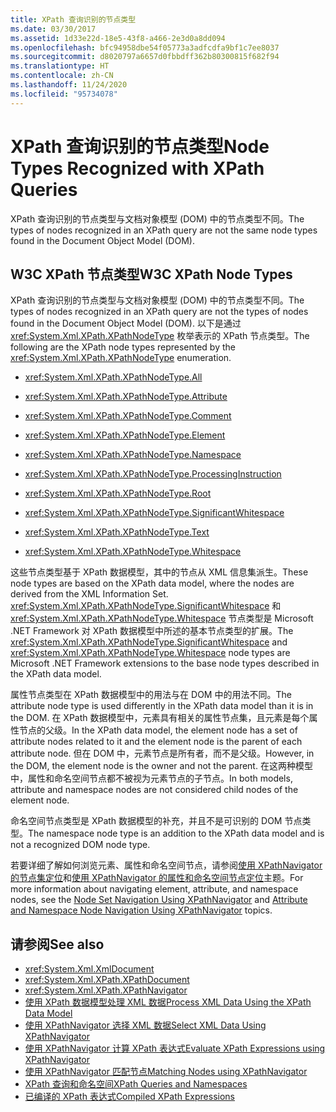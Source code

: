 ```yaml
---
title: XPath 查询识别的节点类型
ms.date: 03/30/2017
ms.assetid: 1d33e22d-18e5-43f8-a466-2e3d0a8dd094
ms.openlocfilehash: bfc94958dbe54f05773a3adfcdfa9bf1c7ee8037
ms.sourcegitcommit: d8020797a6657d0fbbdff362b80300815f682f94
ms.translationtype: HT
ms.contentlocale: zh-CN
ms.lasthandoff: 11/24/2020
ms.locfileid: "95734078"
---
```

# <a name="node-types-recognized-with-xpath-queries"></a><span data-ttu-id="bffdc-102">XPath 查询识别的节点类型</span><span class="sxs-lookup"><span data-stu-id="bffdc-102">Node Types Recognized with XPath Queries</span></span>

<span data-ttu-id="bffdc-103">XPath 查询识别的节点类型与文档对象模型 (DOM) 中的节点类型不同。</span><span class="sxs-lookup"><span data-stu-id="bffdc-103">The types of nodes recognized in an XPath query are not the same node types found in the Document Object Model (DOM).</span></span>  
  
## <a name="w3c-xpath-node-types"></a><span data-ttu-id="bffdc-104">W3C XPath 节点类型</span><span class="sxs-lookup"><span data-stu-id="bffdc-104">W3C XPath Node Types</span></span>  

 <span data-ttu-id="bffdc-105">XPath 查询识别的节点类型与文档对象模型 (DOM) 中的节点类型不同。</span><span class="sxs-lookup"><span data-stu-id="bffdc-105">The types of nodes recognized in an XPath query are not the types of nodes found in the Document Object Model (DOM).</span></span> <span data-ttu-id="bffdc-106">以下是通过 <xref:System.Xml.XPath.XPathNodeType> 枚举表示的 XPath 节点类型。</span><span class="sxs-lookup"><span data-stu-id="bffdc-106">The following are the XPath node types represented by the <xref:System.Xml.XPath.XPathNodeType> enumeration.</span></span>  
  
- <xref:System.Xml.XPath.XPathNodeType.All>  
  
- <xref:System.Xml.XPath.XPathNodeType.Attribute>  
  
- <xref:System.Xml.XPath.XPathNodeType.Comment>  
  
- <xref:System.Xml.XPath.XPathNodeType.Element>  
  
- <xref:System.Xml.XPath.XPathNodeType.Namespace>  
  
- <xref:System.Xml.XPath.XPathNodeType.ProcessingInstruction>  
  
- <xref:System.Xml.XPath.XPathNodeType.Root>  
  
- <xref:System.Xml.XPath.XPathNodeType.SignificantWhitespace>  
  
- <xref:System.Xml.XPath.XPathNodeType.Text>  
  
- <xref:System.Xml.XPath.XPathNodeType.Whitespace>  
  
 <span data-ttu-id="bffdc-107">这些节点类型基于 XPath 数据模型，其中的节点从 XML 信息集派生。</span><span class="sxs-lookup"><span data-stu-id="bffdc-107">These node types are based on the XPath data model, where the nodes are derived from the XML Information Set.</span></span> <span data-ttu-id="bffdc-108"><xref:System.Xml.XPath.XPathNodeType.SignificantWhitespace> 和 <xref:System.Xml.XPath.XPathNodeType.Whitespace> 节点类型是 Microsoft .NET Framework 对 XPath 数据模型中所述的基本节点类型的扩展。</span><span class="sxs-lookup"><span data-stu-id="bffdc-108">The <xref:System.Xml.XPath.XPathNodeType.SignificantWhitespace> and <xref:System.Xml.XPath.XPathNodeType.Whitespace> node types are Microsoft .NET Framework extensions to the base node types described in the XPath data model.</span></span>  
  
 <span data-ttu-id="bffdc-109">属性节点类型在 XPath 数据模型中的用法与在 DOM 中的用法不同。</span><span class="sxs-lookup"><span data-stu-id="bffdc-109">The attribute node type is used differently in the XPath data model than it is in the DOM.</span></span> <span data-ttu-id="bffdc-110">在 XPath 数据模型中，元素具有相关的属性节点集，且元素是每个属性节点的父级。</span><span class="sxs-lookup"><span data-stu-id="bffdc-110">In the XPath data model, the element node has a set of attribute nodes related to it and the element node is the parent of each attribute node.</span></span> <span data-ttu-id="bffdc-111">但在 DOM 中，元素节点是所有者，而不是父级。</span><span class="sxs-lookup"><span data-stu-id="bffdc-111">However, in the DOM, the element node is the owner and not the parent.</span></span> <span data-ttu-id="bffdc-112">在这两种模型中，属性和命名空间节点都不被视为元素节点的子节点。</span><span class="sxs-lookup"><span data-stu-id="bffdc-112">In both models, attribute and namespace nodes are not considered child nodes of the element node.</span></span>  
  
 <span data-ttu-id="bffdc-113">命名空间节点类型是 XPath 数据模型的补充，并且不是可识别的 DOM 节点类型。</span><span class="sxs-lookup"><span data-stu-id="bffdc-113">The namespace node type is an addition to the XPath data model and is not a recognized DOM node type.</span></span>  
  
 <span data-ttu-id="bffdc-114">若要详细了解如何浏览元素、属性和命名空间节点，请参阅[使用 XPathNavigator 的节点集定位](node-set-navigation-using-xpathnavigator.md)和[使用 XPathNavigator 的属性和命名空间节点定位](attribute-and-namespace-node-navigation-using-xpathnavigator.md)主题。</span><span class="sxs-lookup"><span data-stu-id="bffdc-114">For more information about navigating element, attribute, and namespace nodes, see the [Node Set Navigation Using XPathNavigator](node-set-navigation-using-xpathnavigator.md) and [Attribute and Namespace Node Navigation Using XPathNavigator](attribute-and-namespace-node-navigation-using-xpathnavigator.md) topics.</span></span>  
  
## <a name="see-also"></a><span data-ttu-id="bffdc-115">请参阅</span><span class="sxs-lookup"><span data-stu-id="bffdc-115">See also</span></span>

- <xref:System.Xml.XmlDocument>
- <xref:System.Xml.XPath.XPathDocument>
- <xref:System.Xml.XPath.XPathNavigator>
- [<span data-ttu-id="bffdc-116">使用 XPath 数据模型处理 XML 数据</span><span class="sxs-lookup"><span data-stu-id="bffdc-116">Process XML Data Using the XPath Data Model</span></span>](process-xml-data-using-the-xpath-data-model.md)
- [<span data-ttu-id="bffdc-117">使用 XPathNavigator 选择 XML 数据</span><span class="sxs-lookup"><span data-stu-id="bffdc-117">Select XML Data Using XPathNavigator</span></span>](select-xml-data-using-xpathnavigator.md)
- [<span data-ttu-id="bffdc-118">使用 XPathNavigator 计算 XPath 表达式</span><span class="sxs-lookup"><span data-stu-id="bffdc-118">Evaluate XPath Expressions using XPathNavigator</span></span>](evaluate-xpath-expressions-using-xpathnavigator.md)
- [<span data-ttu-id="bffdc-119">使用 XPathNavigator 匹配节点</span><span class="sxs-lookup"><span data-stu-id="bffdc-119">Matching Nodes using XPathNavigator</span></span>](matching-nodes-using-xpathnavigator.md)
- [<span data-ttu-id="bffdc-120">XPath 查询和命名空间</span><span class="sxs-lookup"><span data-stu-id="bffdc-120">XPath Queries and Namespaces</span></span>](xpath-queries-and-namespaces.md)
- [<span data-ttu-id="bffdc-121">已编译的 XPath 表达式</span><span class="sxs-lookup"><span data-stu-id="bffdc-121">Compiled XPath Expressions</span></span>](compiled-xpath-expressions.md)
